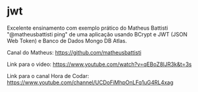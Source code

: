 # jwt

Excelente ensinamento com exemplo prático do Matheus Battisti "@matheusbattisti ping" de uma aplicação usando BCrypt e JWT (JSON Web Token) e Banco de Dados Mongo DB Atlas.

Canal do Matheus: https://github.com/matheusbattisti

Link para o video: https://www.youtube.com/watch?v=qEBoZ8lJR3k&t=3s

Link para o canal Hora de Codar: https://www.youtube.com/channel/UCDoFiMhpOnLFq1uG4RL4xag
